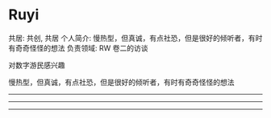 # Ruyi

共居: 共创, 共居
个人简介: 慢热型，但真诚，有点社恐，但是很好的倾听者，有时有奇奇怪怪的想法
负责领域: RW 卷二的访谈

对数字游民感兴趣

慢热型，但真诚，有点社恐，但是很好的倾听者，有时有奇奇怪怪的想法

---

---

---